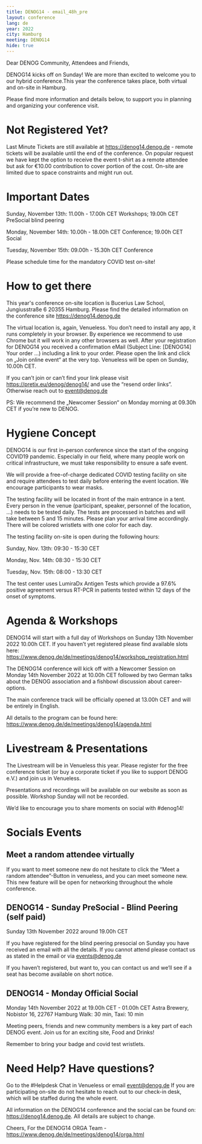 ```yaml
---
title: DENOG14 - email_48h_pre
layout: conference
lang: de
year: 2022
city: Hamburg
meeting: DENOG14
hide: true
---
```


Dear DENOG Community, Attendees and Friends,

DENOG14 kicks off on Sunday! We are more than excited to welcome you to our hybrid conference.This year the conference takes place, both virtual and on-site in Hamburg.

Please find more information and details below, to support you in planning and organizing your conference visit.


# Not Registered Yet?

Last Minute Tickets are still available at https://denog14.denog.de - remote tickets will be available until the end of the conference. On popular request we have kept the option to receive the event t-shirt as a remote attendee but ask for €10.00 contribution to cover portion of the cost. On-site are limited due to space constraints and might run out. 


# Important Dates

Sunday, November 13th: 11.00h - 17.00h CET Workshops; 19.00h CET PreSocial blind peering

Monday, November 14th: 10.00h - 18.00h CET Conference; 19.00h CET Social

Tuesday, November 15th: 09.00h - 15.30h CET Conference

Please schedule time for the mandatory COVID test on-site! 


# How to get there

This year's conference on-site location is Bucerius Law School, Jungiusstraße 6
20355 Hamburg. Please find the detailed information on the conference site https://denog14.denog.de 

The virtual location is, again, Venueless. You don’t need to install any app, it runs completely in your browser. By experience we recommend to use Chrome but it will work in any other browsers as well. After your registration for DENOG14 you received a confirmation eMail (Subject Line: [DENOG14] Your order ...) including a link to your order. Please open the link and click on „Join online event“ at the very top. Venueless will be open on Sunday, 10.00h CET. 

If you can’t join or can’t find your link please visit https://pretix.eu/denog/denog14/ and use the “resend order links”. Otherwise reach out to event@denog.de 

PS: We recommend the „Newcomer Session“ on Monday morning at 09.30h CET if you’re new to DENOG. 


# Hygiene Concept

DENOG14 is our first in-person conference since the start of the ongoing COVID19 pandemic. Especially in our field, where many people work on critical infrastructure, we must take responsibility to ensure a safe event.

We will provide a free-of-charge dedicated COVID testing facility on site and require attendees to test daily before entering the event location. We encourage participants to wear masks.

The testing facility will be located in front of the main entrance in a tent. Every person in the venue (participant, speaker, personnel of the location, …) needs to be tested daily. The tests are processed in batches and will take between 5 and 15 minutes. Please plan your arrival time accordingly. There will be colored wristlets with one color for each day. 

The testing facility on-site is open during the following hours:

Sunday, Nov. 13th: 09:30 - 15:30 CET

Monday, Nov. 14th: 08:30 - 15:30 CET

Tuesday, Nov. 15th: 08:00 - 13:30 CET

The test center uses LumiraDx Antigen Tests which provide a 97.6% positive agreement versus RT-PCR in patients tested within 12 days of the onset of symptoms.


# Agenda & Workshops


DENOG14 will start with a full day of Workshops on Sunday 13th November 2022 10.00h CET.
If you haven’t yet registered please find available slots here:
https://www.denog.de/de/meetings/denog14/workshop_registration.html 

The DENOG14 conference will kick off with a Newcomer Session on Monday 14th November 2022 at 10.00h CET followed by two German talks about the DENOG association and a fishbowl discussion about career-options.

The main conference track will be officially opened at 13.00h CET and will be entirely in English.

All details to the program can be found here: 
https://www.denog.de/de/meetings/denog14/agenda.html 


# Livestream & Presentations

The Livestream will be in Venueless this year. Please register for the free conference ticket (or buy a corporate ticket if you like to support DENOG e.V.) and join us in Venueless.

Presentations and recordings will be available on our website as soon as possible. 
Workshop Sunday will not be recorded.

We’d like to encourage you to share moments on social with #denog14!


# Socials Events

## Meet a random attendee virtually 
If you want to meet someone new do not hesitate to click the “Meet a random attendee”-Button in venueless, and you can meet someone new. 
This new feature will be open for networking throughout the whole conference.

## DENOG14 - Sunday PreSocial - Blind Peering (self paid) 
Sunday 13th November 2022 around 19.00h CET

If you have registered for the blind peering presocial on Sunday you have received an email with all the details. If you cannot attend please contact us as stated in the email or via events@denog.de

If you haven’t registered, but want to, you can contact us and we’ll see if a seat has become available on short notice. 


## DENOG14 - Monday Official Social 
Monday 14th November 2022 at 19.00h CET - 01.00h CET
Astra Brewery, Nobistor 16, 22767 Hamburg
Walk: 30 min, Taxi: 10 min 

Meeting peers, friends and new community members is a key part of each DENOG event. Join us for an exciting site, Food and Drinks! 

Remember to bring your badge and covid test wristlets. 


# Need Help? Have questions?

Go to the #Helpdesk Chat in Venueless or email event@denog.de
If you are participating on-site do not hesitate to reach out to our check-in desk, which will be staffed during the whole event.


All information on the DENOG14 conference and the social can be found on: https://denog14.denog.de. All details are subject to change. 


Cheers, 
For the DENOG14 ORGA Team - https://www.denog.de/de/meetings/denog14/orga.html 

